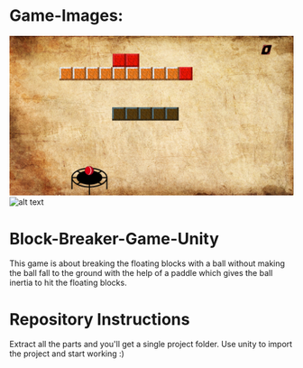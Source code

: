 # Game-Images:
![alt text](https://github.com/a-l-l-a-n/Block-Breaker-Game-Unity/blob/main/Game_Images/Game_Screen_1.png)
![alt text](https://github.com/a-l-l-a-n/Block-Breaker-Game-Unity/blob/main/Game_Images/Game_Screen_2.png)

  
# Block-Breaker-Game-Unity
  This game is about breaking the floating blocks with a ball without making the ball fall to the ground with the help of a paddle which gives
  the ball inertia to hit the floating blocks.
  
  # Repository Instructions
   Extract all the parts and you'll get a single project folder. 
   Use unity to import the project and start working :)
  
